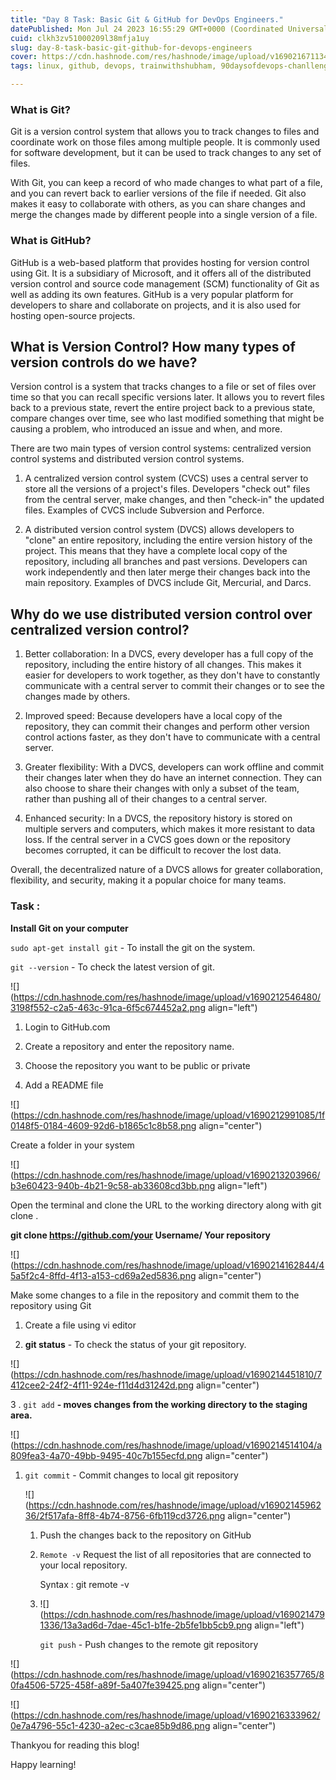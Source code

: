 ```yaml
---
title: "Day 8 Task: Basic Git & GitHub for DevOps Engineers."
datePublished: Mon Jul 24 2023 16:55:29 GMT+0000 (Coordinated Universal Time)
cuid: clkh3zv51000209l38mfja1uy
slug: day-8-task-basic-git-github-for-devops-engineers
cover: https://cdn.hashnode.com/res/hashnode/image/upload/v1690216711341/65f09b39-8bf3-4300-84d5-cad36d70b08e.png
tags: linux, github, devops, trainwithshubham, 90daysofdevops-chanllenge

---
```


### What is Git?

Git is a version control system that allows you to track changes to files and coordinate work on those files among multiple people. It is commonly used for software development, but it can be used to track changes to any set of files.

With Git, you can keep a record of who made changes to what part of a file, and you can revert back to earlier versions of the file if needed. Git also makes it easy to collaborate with others, as you can share changes and merge the changes made by different people into a single version of a file.

### What is GitHub?

GitHub is a web-based platform that provides hosting for version control using Git. It is a subsidiary of Microsoft, and it offers all of the distributed version control and source code management (SCM) functionality of Git as well as adding its own features. GitHub is a very popular platform for developers to share and collaborate on projects, and it is also used for hosting open-source projects.

## What is Version Control? How many types of version controls do we have?

Version control is a system that tracks changes to a file or set of files over time so that you can recall specific versions later. It allows you to revert files back to a previous state, revert the entire project back to a previous state, compare changes over time, see who last modified something that might be causing a problem, who introduced an issue and when, and more.

There are two main types of version control systems: centralized version control systems and distributed version control systems.

1. A centralized version control system (CVCS) uses a central server to store all the versions of a project's files. Developers "check out" files from the central server, make changes, and then "check-in" the updated files. Examples of CVCS include Subversion and Perforce.
    
2. A distributed version control system (DVCS) allows developers to "clone" an entire repository, including the entire version history of the project. This means that they have a complete local copy of the repository, including all branches and past versions. Developers can work independently and then later merge their changes back into the main repository. Examples of DVCS include Git, Mercurial, and Darcs.
    

## Why do we use distributed version control over centralized version control?

1. Better collaboration: In a DVCS, every developer has a full copy of the repository, including the entire history of all changes. This makes it easier for developers to work together, as they don't have to constantly communicate with a central server to commit their changes or to see the changes made by others.
    
2. Improved speed: Because developers have a local copy of the repository, they can commit their changes and perform other version control actions faster, as they don't have to communicate with a central server.
    
3. Greater flexibility: With a DVCS, developers can work offline and commit their changes later when they do have an internet connection. They can also choose to share their changes with only a subset of the team, rather than pushing all of their changes to a central server.
    
4. Enhanced security: In a DVCS, the repository history is stored on multiple servers and computers, which makes it more resistant to data loss. If the central server in a CVCS goes down or the repository becomes corrupted, it can be difficult to recover the lost data.
    

Overall, the decentralized nature of a DVCS allows for greater collaboration, flexibility, and security, making it a popular choice for many teams.

### Task :

**Install Git on your computer**

`sudo apt-get install git` \- To install the git on the system.

`git --version` - To check the latest version of git.

![](https://cdn.hashnode.com/res/hashnode/image/upload/v1690212546480/3198f552-c2a5-463c-91ca-6f5c674452a2.png align="left")

1. Login to GitHub.com
    
2. Create a repository and enter the repository name.
    
3. Choose the repository you want to be public or private
    
4. Add a README file
    

![](https://cdn.hashnode.com/res/hashnode/image/upload/v1690212991085/1f0148f5-0184-4609-92d6-b1865c1c8b58.png align="center")

Create a folder in your system

![](https://cdn.hashnode.com/res/hashnode/image/upload/v1690213203966/b3e60423-940b-4b21-9c58-ab33608cd3bb.png align="left")

Open the terminal and clone the URL to the working directory along with git clone .

**git clone https://github.com/your Username/ Your repository**

![](https://cdn.hashnode.com/res/hashnode/image/upload/v1690214162844/45a5f2c4-8ffd-4f13-a153-cd69a2ed5836.png align="center")

Make some changes to a file in the repository and commit them to the repository using Git

1. Create a file using vi editor
    
2. **git status** - To check the status of your git repository.
    

![](https://cdn.hashnode.com/res/hashnode/image/upload/v1690214451810/7412cee2-24f2-4f11-924e-f11d4d31242d.png align="center")

3 . `git add` **- moves changes from the working directory to the staging area.**

![](https://cdn.hashnode.com/res/hashnode/image/upload/v1690214514104/a809fea3-4a70-49bb-9495-40c7b155ecfd.png align="center")

1. `git commit` - Commit changes to local git repository
    
    ![](https://cdn.hashnode.com/res/hashnode/image/upload/v1690214596236/2f517afa-8ff8-4b74-8756-6fb119cd3726.png align="center")
    
    1. Push the changes back to the repository on GitHub
        
    2. `Remote -v` Request the list of all repositories that are connected to your local repository.
        
        Syntax : git remote -v
        
    3. ![](https://cdn.hashnode.com/res/hashnode/image/upload/v1690214791336/13a3ad6d-7dae-45c1-b1fe-2b5fe1bb5cb9.png align="left")
        
        `git push` - Push changes to the remote git repository
        

![](https://cdn.hashnode.com/res/hashnode/image/upload/v1690216357765/80fa4506-5725-458f-a89f-5a407fe39425.png align="center")

![](https://cdn.hashnode.com/res/hashnode/image/upload/v1690216333962/0e7a4796-55c1-4230-a2ec-c3cae85b9d86.png align="center")

Thankyou for reading this blog!

Happy learning!